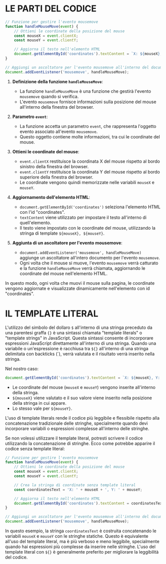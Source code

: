 # LE PARTI DEL CODICE

```javascript
// Funzione per gestire l'evento mousemove
function handleMouseMove(event) {
    // Ottieni le coordinate della posizione del mouse
    const mouseX = event.clientX;
    const mouseY = event.clientY;

    // Aggiorna il testo nell'elemento HTML
    document.getElementById('coordinates').textContent = `X: ${mouseX}, Y: ${mouseY}`;
}

// Aggiungi un ascoltatore per l'evento mousemove all'interno del documento
document.addEventListener('mousemove', handleMouseMove);
```

1. **Definizione della funzione `handleMouseMove`**:
   - La funzione `handleMouseMove` è una funzione che gestirà l'evento `mousemove` quando si verifica.
   - L'evento `mousemove` fornisce informazioni sulla posizione del mouse all'interno della finestra del browser.

2. **Parametro `event`**:
   - La funzione accetta un parametro `event`, che rappresenta l'oggetto evento associato all'evento `mousemove`.
   - Questo oggetto contiene molte informazioni, tra cui le coordinate del mouse.

3. **Ottieni le coordinate del mouse**:
   - `event.clientX` restituisce la coordinata X del mouse rispetto al bordo sinistro della finestra del browser.
   - `event.clientY` restituisce la coordinata Y del mouse rispetto al bordo superiore della finestra del browser.
   - Le coordinate vengono quindi memorizzate nelle variabili `mouseX` e `mouseY`.

4. **Aggiornamento dell'elemento HTML**:
   - `document.getElementById('coordinates')` seleziona l'elemento HTML con l'id "coordinates".
   - `textContent` viene utilizzato per impostare il testo all'interno di quell'elemento.
   - Il testo viene impostato con le coordinate del mouse, utilizzando la stringa di template `${mouseX}, ${mouseY}`.

5. **Aggiunta di un ascoltatore per l'evento mousemove**:
   - `document.addEventListener('mousemove', handleMouseMove)` aggiunge un ascoltatore all'intero documento per l'evento `mousemove`.
   - Ogni volta che il mouse si muove, l'evento `mousemove` verrà catturato e la funzione `handleMouseMove` verrà chiamata, aggiornando le coordinate del mouse nell'elemento HTML.

In questo modo, ogni volta che muovi il mouse sulla pagina, le coordinate vengono aggiornate e visualizzate dinamicamente nell'elemento con id "coordinates".

# IL TEMPLATE LITERAL

L'utilizzo del simbolo del dollaro `$` all'interno di una stringa preceduto da una parentesi graffa `{}` è una sintassi chiamata "template literals" o "template strings" in JavaScript. Questa sintassi consente di incorporare espressioni JavaScript direttamente all'interno di una stringa. Quando una variabile o un'espressione è racchiusa tra `${}` all'interno di una stringa delimitata con backticks (`), verrà valutata e il risultato verrà inserito nella stringa.

Nel nostro caso:

```javascript
document.getElementById('coordinates').textContent = `X: ${mouseX}, Y: ${mouseY}`;
```

- Le coordinate del mouse (`mouseX` e `mouseY`) vengono inserite all'interno della stringa.
- `${mouseX}` viene valutato e il suo valore viene inserito nella posizione della stringa in cui appare.
- Lo stesso vale per `${mouseY}`.

L'uso di template literals rende il codice più leggibile e flessibile rispetto alla concatenazione tradizionale delle stringhe, specialmente quando devi incorporare variabili o espressioni complesse all'interno delle stringhe.

Se non volessi utilizzare il template literal, potresti scrivere il codice utilizzando la concatenazione di stringhe. Ecco come potrebbe apparire il codice senza template literal:

```javascript
// Funzione per gestire l'evento mousemove
function handleMouseMove(event) {
    // Ottieni le coordinate della posizione del mouse
    const mouseX = event.clientX;
    const mouseY = event.clientY;

    // Crea la stringa di coordinate senza template literal
    const coordinatesText = 'X: ' + mouseX + ', Y: ' + mouseY;

    // Aggiorna il testo nell'elemento HTML
    document.getElementById('coordinates').textContent = coordinatesText;
}

// Aggiungi un ascoltatore per l'evento mousemove all'interno del documento
document.addEventListener('mousemove', handleMouseMove);
```

In questo esempio, la stringa `coordinatesText` è costruita concatenando le variabili `mouseX` e `mouseY` con le stringhe statiche. Questo è equivalente all'uso del template literal, ma è più verboso e meno leggibile, specialmente quando hai espressioni più complesse da inserire nelle stringhe. L'uso del template literal con `${}` è generalmente preferito per migliorare la leggibilità del codice.